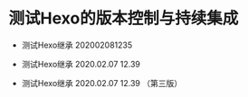 # 测试Hexo的版本控制与持续集成

+   测试Hexo继承 202002081235

+   测试Hexo继承 2020.02.07 12.39
+   测试Hexo继承 2020.02.07 12.39 （第三版）